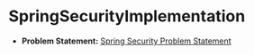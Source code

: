 # SpringSecurityImplementation

- **Problem Statement:** [Spring Security Problem Statement](https:github.com/git-arpit/SpringSecurityImplementation/blob/master/Problem%20Statement.pdf)
